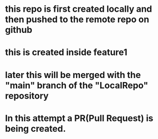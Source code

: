 # this repo is first created locally and then pushed to the remote repo on github
# this is created inside feature1
# later this will be merged with the "main" branch of the "LocalRepo" repository
# In this attempt a PR(Pull Request) is being created.